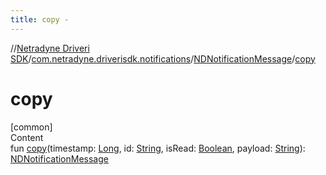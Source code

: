 ```yaml
---
title: copy -
---
```

//[Netradyne Driveri SDK](../../index.md)/[com.netradyne.driverisdk.notifications](../index.md)/[NDNotificationMessage](index.md)/[copy](copy.md)



# copy  
[common]  
Content  
fun [copy](copy.md)(timestamp: [Long](https://kotlinlang.org/api/latest/jvm/stdlib/kotlin/-long/index.html), id: [String](https://kotlinlang.org/api/latest/jvm/stdlib/kotlin/-string/index.html), isRead: [Boolean](https://kotlinlang.org/api/latest/jvm/stdlib/kotlin/-boolean/index.html), payload: [String](https://kotlinlang.org/api/latest/jvm/stdlib/kotlin/-string/index.html)): [NDNotificationMessage](index.md)  



